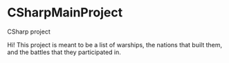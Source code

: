 # CSharpMainProject
CSharp project

Hi! This project is meant to be a list of warships, the nations that built them, and the battles that they participated in.





